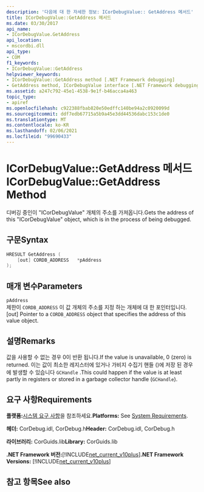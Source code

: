 ```yaml
---
description: '다음에 대 한 자세한 정보: ICorDebugValue:: GetAddress 메서드'
title: ICorDebugValue::GetAddress 메서드
ms.date: 03/30/2017
api_name:
- ICorDebugValue.GetAddress
api_location:
- mscordbi.dll
api_type:
- COM
f1_keywords:
- ICorDebugValue::GetAddress
helpviewer_keywords:
- ICorDebugValue::GetAddress method [.NET Framework debugging]
- GetAddress method, ICorDebugValue interface [.NET Framework debugging]
ms.assetid: a247c792-45e1-4538-9e1f-b46acca4a463
topic_type:
- apiref
ms.openlocfilehash: c922388fbab820e50edffc140be94a2c0920099d
ms.sourcegitcommit: ddf7edb67715a5b9a45e3dd44536dabc153c1de0
ms.translationtype: MT
ms.contentlocale: ko-KR
ms.lasthandoff: 02/06/2021
ms.locfileid: "99690433"
---
```

# <a name="icordebugvaluegetaddress-method"></a><span data-ttu-id="12571-103">ICorDebugValue::GetAddress 메서드</span><span class="sxs-lookup"><span data-stu-id="12571-103">ICorDebugValue::GetAddress Method</span></span>

<span data-ttu-id="12571-104">디버깅 중인이 "ICorDebugValue" 개체의 주소를 가져옵니다.</span><span class="sxs-lookup"><span data-stu-id="12571-104">Gets the address of this "ICorDebugValue" object, which is in the process of being debugged.</span></span>  
  
## <a name="syntax"></a><span data-ttu-id="12571-105">구문</span><span class="sxs-lookup"><span data-stu-id="12571-105">Syntax</span></span>  
  
```cpp  
HRESULT GetAddress (  
    [out] CORDB_ADDRESS   *pAddress  
);  
```  
  
## <a name="parameters"></a><span data-ttu-id="12571-106">매개 변수</span><span class="sxs-lookup"><span data-stu-id="12571-106">Parameters</span></span>  

 `pAddress`  
 <span data-ttu-id="12571-107">제한이 `CORDB_ADDRESS` 이 값 개체의 주소를 지정 하는 개체에 대 한 포인터입니다.</span><span class="sxs-lookup"><span data-stu-id="12571-107">[out] Pointer to a `CORDB_ADDRESS` object that specifies the address of this value object.</span></span>  
  
## <a name="remarks"></a><span data-ttu-id="12571-108">설명</span><span class="sxs-lookup"><span data-stu-id="12571-108">Remarks</span></span>  

 <span data-ttu-id="12571-109">값을 사용할 수 없는 경우 0이 반환 됩니다.</span><span class="sxs-lookup"><span data-stu-id="12571-109">If the value is unavailable, 0 (zero) is returned.</span></span> <span data-ttu-id="12571-110">이는 값이 최소한 레지스터에 있거나 가비지 수집기 핸들 ()에 저장 된 경우에 발생할 수 있습니다 `GCHandle` .</span><span class="sxs-lookup"><span data-stu-id="12571-110">This could happen if the value is at least partly in registers or stored in a garbage collector handle (`GCHandle`).</span></span>  
  
## <a name="requirements"></a><span data-ttu-id="12571-111">요구 사항</span><span class="sxs-lookup"><span data-stu-id="12571-111">Requirements</span></span>  

 <span data-ttu-id="12571-112">**플랫폼:**[시스템 요구 사항](../../get-started/system-requirements.md)을 참조하세요.</span><span class="sxs-lookup"><span data-stu-id="12571-112">**Platforms:** See [System Requirements](../../get-started/system-requirements.md).</span></span>  
  
 <span data-ttu-id="12571-113">**헤더:** CorDebug.idl, CorDebug.h</span><span class="sxs-lookup"><span data-stu-id="12571-113">**Header:** CorDebug.idl, CorDebug.h</span></span>  
  
 <span data-ttu-id="12571-114">**라이브러리:** CorGuids.lib</span><span class="sxs-lookup"><span data-stu-id="12571-114">**Library:** CorGuids.lib</span></span>  
  
 <span data-ttu-id="12571-115">**.NET Framework 버전:**[!INCLUDE[net_current_v10plus](../../../../includes/net-current-v10plus-md.md)]</span><span class="sxs-lookup"><span data-stu-id="12571-115">**.NET Framework Versions:** [!INCLUDE[net_current_v10plus](../../../../includes/net-current-v10plus-md.md)]</span></span>  
  
## <a name="see-also"></a><span data-ttu-id="12571-116">참고 항목</span><span class="sxs-lookup"><span data-stu-id="12571-116">See also</span></span>
